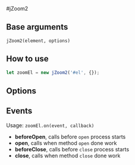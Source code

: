 #jZoom2

## Base arguments
`jZoom2(element, options)`

## How to use

```js
let zoomEl = new jZoom2('#el', {});
```

## Options


## Events

Usage: `zoomEl.on(event, callback)`

* **beforeOpen**, calls before `open` process starts
* **open**, calls when method `open` done work
* **beforeClose**, calls before `close` process starts
* **close**, calls when method `close` done work

